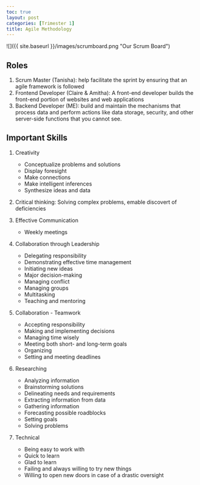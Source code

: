 ```yaml
---
toc: true
layout: post
categories: [Trimester 1]
title: Agile Methodology
---
```


![]({{ site.baseurl }}/images/scrumboard.png "Our Scrum Board")


## Roles

1. Scrum Master (Tanisha): help facilitate the sprint by ensuring that an agile framework is followed
2. Frontend Developer (Claire & Amitha): A front-end developer builds the front-end portion of websites and web applications
3. Backend Developer (ME): build and maintain the mechanisms that process data and perform actions like data storage, security, and other server-side functions that you cannot see.

## Important Skills

1. Creativity
    - Conceptualize problems and solutions
    - Display foresight
    - Make connections
    - Make intelligent inferences
    - Synthesize ideas and data

2. Critical thinking: Solving complex problems, emable discovert of deficiencies

3. Effective Communication
    - Weekly meetings

4. Collaboration through Leadership
    - Delegating responsibility
    - Demonstrating effective time management
    - Initiating new ideas
    - Major decision-making
    - Managing conflict
    - Managing groups
    - Multitasking
    - Teaching and mentoring

5. Collaboration - Teamwork
    - Accepting responsibility
    - Making and implementing decisions
    - Managing time wisely
    - Meeting both short- and long-term goals
    - Organizing
    - Setting and meeting deadlines

6. Researching
    - Analyzing information
    - Brainstorming solutions
    - Delineating needs and requirements
    - Extracting information from data
    - Gathering information
    - Forecasting possible roadblocks
    - Setting goals
    - Solving problems

7. Technical
    - Being easy to work with
    - Quick to learn
    - Glad to learn
    - Failing and always willing to try new things
    - Willing to open new doors in case of a drastic oversight